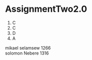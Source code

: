 # AssignmentTwo2.0

1. C<br>
2. C<br>
3. D<br>
4. A<br>

mikael selamsew 1266<br>
solomon Nebere 1316<br>
